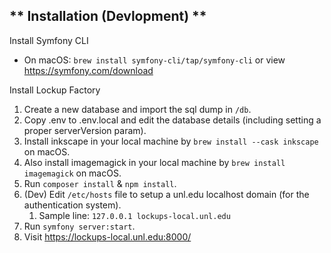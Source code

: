 ** Installation (Devlopment) **
------------------

Install Symfony CLI
 - On macOS: `brew install symfony-cli/tap/symfony-cli` or view https://symfony.com/download

Install Lockup Factory
1. Create a new database and import the sql dump in `/db`.
2. Copy .env to .env.local and edit the database details (including setting a proper serverVersion param).
3. Install inkscape in your local machine by `brew install --cask inkscape` on macOS.
4. Also install imagemagick in your local machine by `brew install imagemagick` on macOS.
5. Run `composer install` & `npm install`.
6. (Dev) Edit `/etc/hosts` file to setup a unl.edu localhost domain (for the authentication system).
   1. Sample line: `127.0.0.1 lockups-local.unl.edu`
7. Run `symfony server:start`.
8. Visit https://lockups-local.unl.edu:8000/
